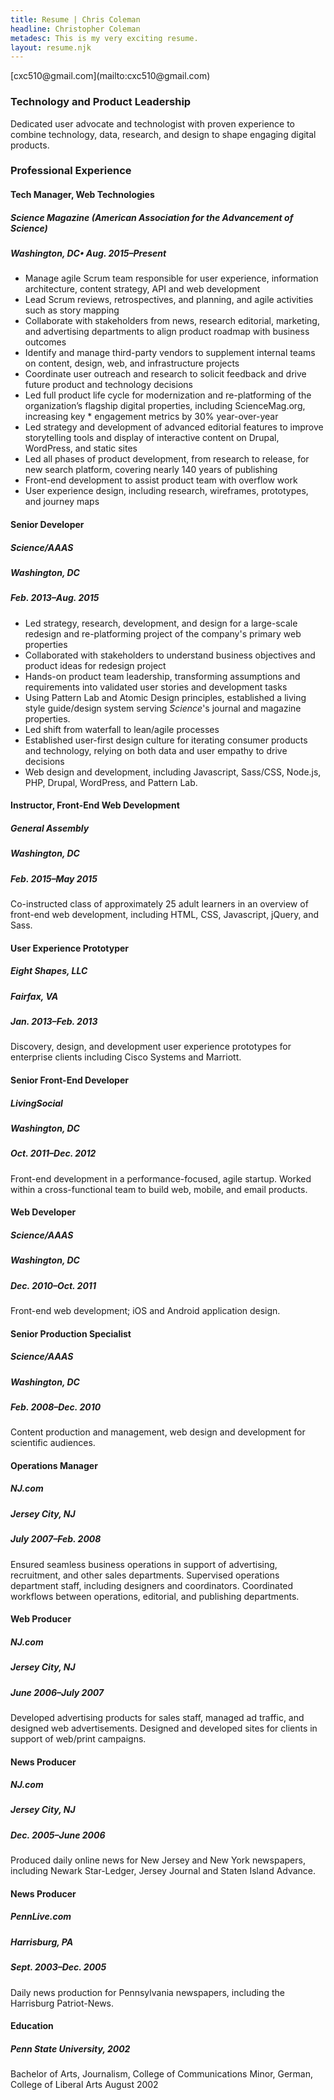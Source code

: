 ```yaml
---
title: Resume | Chris Coleman
headline: Christopher Coleman
metadesc: This is my very exciting resume.
layout: resume.njk
---
```


<div class="resume__head">[cxc510@gmail.com](mailto:cxc510@gmail.com)</div>

### Technology and Product Leadership

Dedicated user advocate and technologist with proven experience to combine technology, data, research, and design to shape engaging digital products.

### Professional Experience

#### Tech Manager, Web Technologies

##### *Science* Magazine (American Association for the Advancement of Science)
##### Washington, DC• Aug. 2015–Present

* Manage agile Scrum team responsible for user experience, information architecture, content strategy, API and web development
* Lead Scrum reviews, retrospectives, and planning, and agile activities such as story mapping
* Collaborate with stakeholders from news, research editorial, marketing, and advertising departments to align product roadmap with business outcomes
* Identify and manage third-party vendors to supplement internal teams on content, design, web, and infrastructure projects
* Coordinate user outreach and research to solicit feedback and drive future product and technology decisions
* Led full product life cycle for modernization and re-platforming of the organization’s flagship digital properties, including ScienceMag.org, increasing key * engagement metrics by 30% year-over-year
* Led strategy and development of advanced editorial features to improve storytelling tools and display of interactive content on Drupal, WordPress, and static sites
* Led all phases of product development, from research to release, for new search platform, covering nearly 140 years of publishing
* Front-end development to assist product team with overflow work
* User experience design, including research, wireframes, prototypes, and journey maps

#### Senior Developer

##### *Science*/AAAS
##### Washington, DC
##### Feb. 2013–Aug. 2015

* Led strategy, research, development, and design for a large-scale redesign and re-platforming project of the company's primary web properties
* Collaborated with stakeholders to understand business objectives and product ideas for redesign project
* Hands-on product team leadership, transforming assumptions and requirements into validated user stories and development tasks
* Using Pattern Lab and Atomic Design principles, established a living style guide/design system serving *Science*'s journal and magazine properties.
* Led shift from waterfall to lean/agile processes
* Established user-first design culture for iterating consumer products and technology, relying on both data and user empathy to drive decisions
* Web design and development, including Javascript, Sass/CSS, Node.js, PHP, Drupal, WordPress, and Pattern Lab.

#### Instructor, Front-End Web Development

##### General Assembly
##### Washington, DC
##### Feb. 2015–May 2015

Co-instructed class of approximately 25 adult learners in an overview of front-end web development, including HTML, CSS, Javascript, jQuery, and Sass.

#### User Experience Prototyper

##### Eight Shapes, LLC
##### Fairfax, VA
##### Jan. 2013–Feb. 2013  

Discovery, design, and development user experience prototypes for enterprise clients including Cisco Systems and Marriott.

#### Senior Front-End Developer

##### LivingSocial
##### Washington, DC
##### Oct. 2011–Dec. 2012  

Front-end development in a performance-focused, agile startup. Worked within a cross-functional team to build web, mobile, and email products.

#### Web Developer

##### *Science*/AAAS
##### Washington, DC
##### Dec. 2010–Oct. 2011  

Front-end web development; iOS and Android application design.

#### Senior Production Specialist

##### *Science*/AAAS
##### Washington, DC
##### Feb. 2008–Dec. 2010  

Content production and management, web design and development for scientific audiences.

#### Operations Manager

##### NJ.com
##### Jersey City, NJ
##### July 2007–Feb. 2008

Ensured seamless business operations in support of advertising, recruitment, and other sales departments. Supervised operations department staff, including designers and coordinators. Coordinated workflows between operations, editorial, and publishing departments.

#### Web Producer

##### NJ.com
##### Jersey City, NJ
##### June 2006–July 2007

Developed advertising products for sales staff, managed ad traffic, and designed web advertisements. Designed and developed sites for clients in support of web/print campaigns.

#### News Producer

##### NJ.com
##### Jersey City, NJ
##### Dec. 2005–June 2006

Produced daily online news for New Jersey and New York newspapers, including Newark Star-Ledger, Jersey Journal and Staten Island Advance.

#### News Producer

##### PennLive.com
##### Harrisburg, PA
##### Sept. 2003–Dec. 2005  

Daily news production for Pennsylvania newspapers, including the Harrisburg Patriot-News.

#### Education

##### Penn State University, 2002

Bachelor of Arts, Journalism, College of Communications
Minor, German, College of Liberal Arts
August 2002
